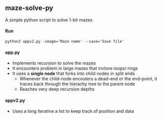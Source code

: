 ## maze-solve-py
A simple python script to solve 1-bit mazes

#### Run
`python3 appv2.py -image='Maze name' --save='Save file'`

#### app.py 
- Implements recursion to solve the mazes
- It encounters problem in large mazes that invlove loops/ rings
- It uses a **single node** that forks into child nodes in split ends 
  - Whenever the child-node encouters a dead-end or the end-point, it traces back through the hierachy tree to the parent node
  - Reaches very deep recursion depths

#### appv2.py
- Uses a long iterative a list to keep track of position and data
